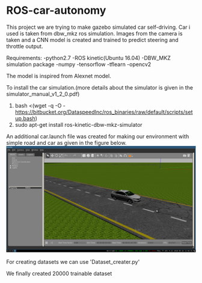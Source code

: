 # ROS-car-autonomy

This project we are trying to make gazebo simulated car self-driving. Car i used is taken from dbw_mkz ros simulation. Images from the camera is taken and a CNN model is created and trained to predict steering and throttle output.

Requirements:
	-python2.7
	-ROS kinetic(Ubuntu 16.04)
	-DBW_MKZ simulation package
	-numpy
	-tensorflow
	-tflearn
	-opencv2

The model is inspired from Alexnet model.

To install the car simulation.(more details about the simulator is given in the simulator_manual_v1_2_0.pdf)
1. bash <(wget -q -O - https://bitbucket.org/DataspeedInc/ros_binaries/raw/default/scripts/setup.bash)
2. sudo apt-get install ros-kinetic-dbw-mkz-simulator

An additional car.launch file was created for making our environment with simple road and car as given in the figure below.
![car_image](gazebo_car.png)

For creating datasets we can use 'Dataset_creater.py'

We finally created 20000 trainable dataset

